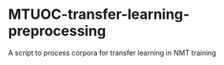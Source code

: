 # MTUOC-transfer-learning-preprocessing
A script to process corpora for transfer learning in NMT training

